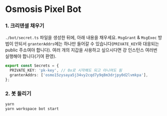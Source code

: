 # Osmosis Pixel Bot

### 1. 크리덴셜 채우기

`./bot/secret.ts` 파일을 생성한 뒤에, 아래 내용을 채우세요. `MsgGrant` & `MsgExec` 방법이 안되서 `granterAddrs`에는 하나만 들어갈 수 있습니다(`PRIVATE_KEY`와 대응되는 public 주소여야 합니다). 여러 개의 지갑을 사용하고 싶으시다면 걍 인스턴스 여러번 실행해야 합니다(기여 환영).

```ts
export const Secrets = {
  PRIVATE_KEY: 'pk-key', // 0x로 시작해도 되고 아니여도 됨
  granterAddrs: ['osmo15zysaya5j34vy2cqd7y9q8m3drjpy0d2lvmkpa'],
};
```

### 2. 봇 돌리기

```bash
yarn
yarn workspace bot start
```
